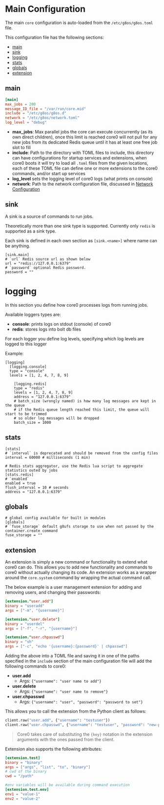 # Main Configuration

The main `core` configuration is auto-loaded from the `/etc/g8os/g8os.toml` file.

This configuration file has the following sections:

- [main](#main)
- [sink](#sink)
- [logging](#loging)
- [stats](#stats)
- [globals](#globals)
- [extension](#extension)


<a id="main"></a>
## main

```toml
[main]
max_jobs = 200
message_ID_file = "/var/run/core.mid"
include = "/etc/g8os/g8os.d"
network = "/etc/g8os/network.toml"
log_level = "debug"
```

- **max_jobs**: Max parallel jobs the core can execute concurrently (as its own direct children), once this limit is reached core0 will not pull for any new jobs from its dedicated Redis queue until it has at least one free job slot to fill
- **include**: Path to the directory with TOML files to include, this directory can have configurations for startup services and extensions, when core0 boots it will try to load all `.toml` files from the given locations, each of these TOML file can define one or more extensions to the core0 commands, and/or start up services
- **log_level** sets the logging level of core0 logs (what prints on console)
- **network**: Path to the network configuration file, discussed in [Network Configuration](network.md)


<a id="sink"></a>
## sink

A sink is a source of commands to run jobs.

Theoretically more than one sink type is supported. Currently only `redis` is supported as a sink type.

Each sink is defined in each own section as `[sink.<name>]` where name can be anything.

```
[sink.main]
# `url` Redis source url as shown below
url = "redis://127.0.0.1:6379"
# `password` optional Redis password.
password = ""
```


<a id="logging"></a>
# logging

In this section you define how core0 processes logs from running jobs.

Available loggers types are:

- **console**: prints logs on stdout (console) of core0
- **redis**: stores logs into bolt db files

For each logger you define log levels, specifying which log levels are logged to this logger

Example:

```
[logging]
  [logging.console]
  type = "console"
  levels = [1, 2, 4, 7, 8, 9]

	[logging.redis]
	type = "redis"
	levels = [1, 2, 4, 7, 8, 9]
	address = "127.0.0.1:6379"
	# batch_size (wrongly named) is how many log messages are kept in the queue
	# if the Redis queue length reached this limit, the queue will start to be trimmed
	# so older log messages will be dropped
	batch_size = 1000
```


<a id="stats"></a>
## stats

```
[stats]
# `interval` is deprecated and should be removed from the config files
interval = 60000 # milliseconds (1 min)

# Redis stats aggregator, use the Redis lua script to aggregate statistics outed by jobs
[stats.redis]
# `enabled`
enabled = true
flush_interval = 10 # seconds
address = "127.0.0.1:6379"
```

<a id="globals"></a>
## globals

```
# global config available for built in modules
[globals]
# `fuse_storage` default g8ufs storage to use when not passed by the container.create command
fuse_storage = ""
```


<a id="extension"></a>
## extension

An extension is simply a new command or functionality to extend what core0 can do. This allows you to add new functionality and commands to core0 without actually changing its code. An extension works as a wrapper around the `core.system` command by wrapping the actual command call.

The below example is a user management extension for adding and removing users, and changing their passwords:

```toml
[extension."user.add"]
binary = "useradd"
args = ["-m", "{username}"]

[extension."user.delete"]
binary = "userdel"
args = ["-f", "-r", "{username}"]

[extension."user.chpasswd"]
binary = "sh"
args = ["-c", "echo '{username}:{password}' | chpasswd"]
```

Adding the above into a TOML file and saving it in one of the paths specified in the `include` section of the main configuration file will add the following commands to core0:

 - **user.add**
   - Args: `{"username": "user name to add"}`
 - **user.delete**
   - Args: `{"username": "user name to remove"}`
 - **user.chpasswd**
   - Args: `{"username": "user", "password": "password to set"}`

This allows you to call the extension from the Python client as follows:

```python
client.raw("user.add", {"username": "testuser"})
client.raw("user.chpasswd", {"username": "testuser", "password": "new-password"})
```

> Core0 takes care of substituting the `{key}` notation in the extension arguments with the ones passed from the client.

Extension also supports the following attributes:

```toml
[extension.test]
binary = "binary"
args = ["args", "list", "to", "binary"]
# cwd of the binary
cwd = "/path"

#env variables will be available during command execution
[extension.test.env]
env1 = "value-1"
env2 = "value-2"
```
